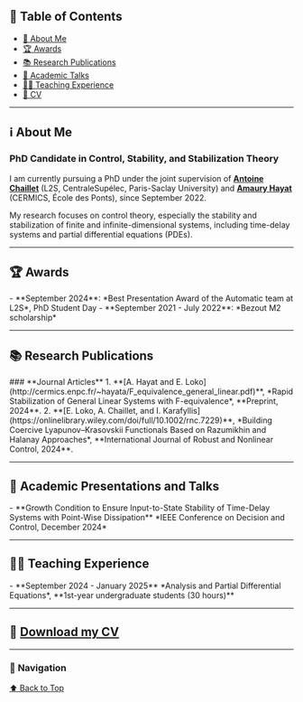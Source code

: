 ## 📖 **Table of Contents**
- [🔗 About Me](#about-me)
- [🏆 <a href="#" onclick="showSection('awards')">Awards</a>](#)
- [📚 <a href="#" onclick="showSection('research-publications')">Research Publications</a>](#)
- [🎤 <a href="#" onclick="showSection('academic-presentations-and-talks')">Academic Talks</a>](#)
- [👨‍🏫 <a href="#" onclick="showSection('teaching-experience')">Teaching Experience</a>](#)
- [📄 <a href="https://github.com/user-attachments/files/18690641/CV_Epiphane.pdf">CV</a>](#)

---

## <a name="about-me"></a> ℹ️ About Me  

### **PhD Candidate in Control, Stability, and Stabilization Theory**  

I am currently pursuing a PhD under the joint supervision of **[Antoine Chaillet](https://l2s.centralesupelec.fr/u/chaillet-antoine/)** (L2S, CentraleSupélec, Paris-Saclay University) and **[Amaury Hayat](http://cermics.enpc.fr/~hayata/)** (CERMICS, École des Ponts), since September 2022.  

My research focuses on control theory, especially the stability and stabilization of finite and infinite-dimensional systems, including time-delay systems and partial differential equations (PDEs).  

---

## <a name="awards"></a> 🏆 Awards  
<div id="awards" class="hidden-section">
- **September 2024**: *Best Presentation Award of the Automatic team at L2S*, PhD Student Day  
- **September 2021 - July 2022**: *Bezout M2 scholarship*  
</div>

---

## <a name="research-publications"></a> 📚 Research Publications  
<div id="research-publications" class="hidden-section">
### **Journal Articles**  
1. **[A. Hayat and E. Loko](http://cermics.enpc.fr/~hayata/F_equivalence_general_linear.pdf)**, *Rapid Stabilization of General Linear Systems with F-equivalence*, **Preprint, 2024**.  
2. **[E. Loko, A. Chaillet, and I. Karafyllis](https://onlinelibrary.wiley.com/doi/full/10.1002/rnc.7229)**, *Building Coercive Lyapunov–Krasovskii Functionals Based on Razumikhin and Halanay Approaches*, **International Journal of Robust and Nonlinear Control, 2024**.  
</div>

---

## <a name="academic-presentations-and-talks"></a> 🎤 Academic Presentations and Talks  
<div id="academic-presentations-and-talks" class="hidden-section">
- **Growth Condition to Ensure Input-to-State Stability of Time-Delay Systems with Point-Wise Dissipation**  
  *IEEE Conference on Decision and Control, December 2024*  
</div>

---

## <a name="teaching-experience"></a> 👨‍🏫 Teaching Experience  
<div id="teaching-experience" class="hidden-section">
- **September 2024 - January 2025**  
  *Analysis and Partial Differential Equations*, **1st-year undergraduate students (30 hours)**  
</div>

---

## 📄 [Download my CV](https://github.com/user-attachments/files/18690641/CV_Epiphane.pdf)  

---

### 🔎 **Navigation**  
[⬆️ Back to Top](#📖-table-of-contents)  
